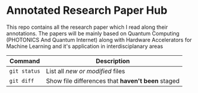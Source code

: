 # Annotated Research Paper Hub


This repo contains all the research paper which I read along their annotations. The papers will be mainly based on Quantum Computing (PHOTONICS And Quantum Internet) along with Hardware Accelerators for Machine Learning and it's application in interdisciplanary areas

| Command | Description |
| --- | --- |
| `git status` | List all *new or modified* files |
| `git diff` | Show file differences that **haven't been** staged |
